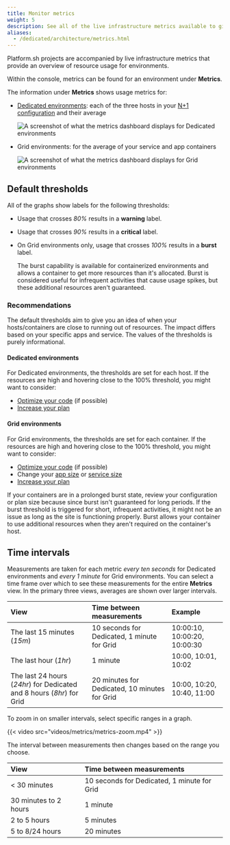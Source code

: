 ```yaml
---
title: Monitor metrics
weight: 5
description: See all of the live infrastructure metrics available to give you an overview of resource usage.
aliases:
  - /dedicated/architecture/metrics.html
---
```


Platform.sh projects are accompanied by live infrastructure metrics that provide an overview of resource usage for environments.  

Within the console, metrics can be found for an environment under **Metrics**.

The information under **Metrics** shows usage metrics for:

* [Dedicated environments](../../dedicated/overview/_index.md):
  each of the three hosts in your [N+1 configuration](../../dedicated/architecture/_index.md) and their average

  ![A screenshot of what the metrics dashboard displays for Dedicated environments](/images/metrics/all-dedicated.png "0.45")
* Grid environments: for the average of your service and app containers

  ![A screenshot of what the metrics dashboard displays for Grid environments](/images/metrics/all-grid.png "0.45")

## Default thresholds

All of the graphs show labels for the following thresholds:

* Usage that crosses _80%_ results in a **warning** label.
* Usage that crosses _90%_ results in a **critical** label.
* On Grid environments only, usage that crosses _100%_ results in a **burst** label.

  The burst capability is available for containerized environments
  and allows a container to get more resources than it's allocated.
  Burst is considered useful for infrequent activities that cause usage spikes,
  but these additional resources aren't guaranteed.

### Recommendations

The default thresholds aim to give you an idea of when your hosts/containers are close to running out of resources.
The impact differs based on your specific apps and service.
The values of the thresholds is purely informational.

#### Dedicated environments

For Dedicated environments, the thresholds are set for each host.
If the resources are high and hovering close to the 100% threshold,
you might want to consider:

* [Optimize your code](../integrate-observability/_index.md) (if possible)
* [Increase your plan](../../overview/pricing/_index.md)

#### Grid environments
  
For Grid environments, the thresholds are set for each container.
If the resources are high and hovering close to the 100% threshold,
you might want to consider:

* [Optimize your code](../integrate-observability/_index.md) (if possible)
* Change your [app size](../../configuration/app/app-reference.md#sizes)
  or [service size](../../configuration/services/_index.md#size)
* [Increase your plan](../../overview/pricing/_index.md)

If your containers are in a prolonged burst state,
review your configuration or plan size because since burst isn't guaranteed for long periods.
If the burst threshold is triggered for short, infrequent activities,
it might not be an issue as long as the site is functioning properly.
Burst allows your container to use additional resources when they aren't required on the container's host.

## Time intervals

Measurements are taken for each metric _every ten seconds_ for Dedicated environments and _every 1 minute_ for Grid environments.
You can select a time frame over which to see these measurements for the entire **Metrics** view.
In the primary three views, averages are shown over larger intervals.

| View                                                                  | Time between measurements                     | Example                      |
| :-------------------------------------------------------------------- | :-------------------------------------------- | :--------------------------- |
| The last 15 minutes (*15m*)                                           | 10 seconds for Dedicated, 1 minute for Grid   | 10:00:10, 10:00:20, 10:00:30 |
| The last hour (*1hr*)                                                 | 1 minute                                      | 10:00, 10:01, 10:02          |
| The last 24 hours (*24hr*) for Dedicated and 8 hours (*8hr*) for Grid | 20 minutes for Dedicated, 10 minutes for Grid | 10:00, 10:20, 10:40, 11:00 |

To zoom in on smaller intervals, select specific ranges in a graph.

{{< video src="videos/metrics/metrics-zoom.mp4" >}}

The interval between measurements then changes based on the range you choose.

| View                  | Time between measurements                   |
| :-------------------- | :------------------------------------------ |
| < 30 minutes          | 10 seconds for Dedicated, 1 minute for Grid |
| 30 minutes to 2 hours | 1 minute                                    |
| 2 to 5 hours          | 5 minutes                                   |
| 5 to 8/24 hours       | 20 minutes                                  |
